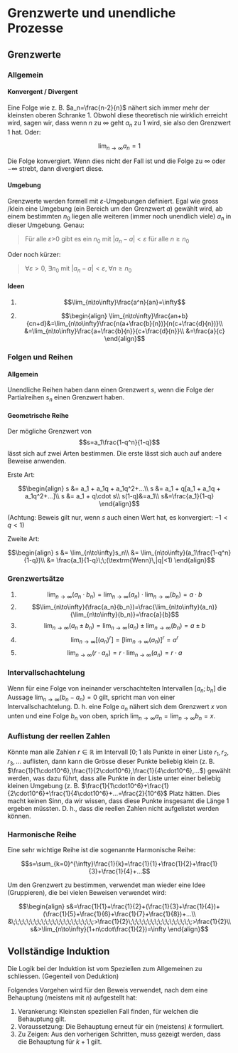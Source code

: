 # Grenzwerte und unendliche Prozesse

## Grenzwerte


### Allgemein

#### Konvergent / Divergent

Eine Folge wie z. B. $a_n=\frac{n-2}{n}$ nähert sich immer mehr der kleinsten oberen Schranke 1. Obwohl diese theoretisch nie wirklich erreicht wird, sagen wir, dass wenn $n$ zu $\infty$ geht $a_n$ zu 1 wird, sie also den Grenzwert 1 hat. Oder:

$$\lim_{n\to\infty}a_n=1$$

Die Folge konvergiert. Wenn dies nicht der Fall ist und die Folge zu $\infty$ oder $-\infty$ strebt, dann divergiert diese.

#### Umgebung

Grenzwerte werden formell mit $\varepsilon$-Umgebungen definiert. Egal wie gross /klein eine Umgebung (ein Bereich um den Grenzwert $a$) gewählt wird, ab einem bestimmten $n_0$ liegen alle weiteren (immer noch unendlich viele) $a_n$ in dieser Umgebung. Genau:

> Für alle $\varepsilon$>0 gibt es ein $n_0$ mit $|a_n-a|<\varepsilon$ für alle $n\geq n_0$

Oder noch kürzer:

> $\forall\varepsilon>0,\;\exists n_0$ mit $|a_n-a|<\varepsilon, \;\forall n\geq n_0$

#### Ideen

1.  $$\lim_{n\to\infty}\frac{a^n}{an}=\infty$$

2.  $$\begin{align}
    \lim_{n\to\infty}\frac{an+b}{cn+d}&=\lim_{n\to\infty}\frac{n(a+\frac{b}{n})}{n(c+\frac{d}{n})}\\
    &=\lim_{n\to\infty}\frac{a+\frac{b}{n}}{c+\frac{d}{n}}\\
    &=\frac{a}{c}
  \end{align}$$

### Folgen und Reihen

#### Allgemein

Unendliche Reihen haben dann einen Grenzwert $s$, wenn die Folge der Partialreihen $s_n$ einen Grenzwert haben.

#### Geometrische Reihe

Der mögliche Grenzwert von $$s=a_1\frac{1-q^n}{1-q}$$ lässt sich auf zwei Arten bestimmen. Die erste lässt sich auch auf andere Beweise anwenden.

Erste Art:

$$\begin{align}
  s &= a_1 + a_1q + a_1q^2+...\\
  s &= a_1 + q[a_1 + a_1q + a_1q^2+...]\\
  s &= a_1 + q\cdot s\\
  s(1-q)&=a_1\\
  s&=\frac{a_1}{1-q}
\end{align}$$

(Achtung: Beweis gilt nur, wenn $s$ auch einen Wert hat, es konvergiert: $-1<q<1$)

Zweite Art:

$$\begin{align}
  s &= \lim_{n\to\infty}s_n\\
  &= \lim_{n\to\infty}(a_1\frac{1-q^n}{1-q})\\
  &= \frac{a_1}{1-q}\;\;(\textrm{Wenn}\,|q|<1)
\end{align}$$

### Grenzwertsätze

1.  $$\lim_{n\to\infty}(a_n\cdot b_n)=\lim_{n\to\infty}(a_n)\cdot\lim_{n\to\infty}(b_n)=a\cdot b$$
2.  $$\lim_{n\to\infty}(\frac{a_n}{b_n})=\frac{\lim_{n\to\infty}(a_n)}{\lim_{n\to\infty}(b_n)}=\frac{a}{b}$$
3.  $$\lim_{n\to\infty}(a_n\pm b_n)=\lim_{n\to\infty}(a_n)\pm\lim_{n\to\infty}(b_n)=a\pm b$$
4.  $$\lim_{n\to\infty}[(a_n)^r]=[\lim_{n\to\infty}(a_n)]^r=a^r$$
5.  $$\lim_{n\to\infty}(r\cdot a_n)=r\cdot\lim_{n\to\infty}(a_n)=r\cdot a$$

### Intervallschachtelung

Wenn für eine Folge von ineinander verschachtelten Intervallen $[a_n;b_n]$ die Aussage $\lim_{n\to\infty}(b_n-a_n)=0$ gilt, spricht man von einer Intervallschachtelung. D. h. eine Folge $a_n$ nähert sich dem Grenzwert $x$ von unten und eine Folge $b_n$ von oben, sprich $\lim_{n\to\infty}a_n=\lim_{n\to\infty}b_n=x$.

### Auflistung der reellen Zahlen

Könnte man alle Zahlen $r\in\mathbb{R}$ im Intervall $[0;1$ als Punkte in einer Liste ${r_1,r_2,r_3,...}$ auflisten, dann kann die Grösse dieser Punkte beliebig klein (z. B. $\frac{1}{1\cdot10^6},\frac{1}{2\cdot10^6},\frac{1}{4\cdot10^6},...$) gewählt werden, was dazu führt, dass alle Punkte in der Liste unter einer beliebig kleinen Umgebung (z. B. $\frac{1}{1\cdot10^6}+\frac{1}{2\cdot10^6}+\frac{1}{4\cdot10^6}+...=\frac{2}{10^6}$ Platz hätten. Dies macht keinen Sinn, da wir wissen, dass diese Punkte insgesamt die Länge 1 ergeben müssten. D. h., dass die reellen Zahlen nicht aufgelistet werden können.

### Harmonische Reihe

Eine sehr wichtige Reihe ist die sogenannte Harmonische Reihe:

$$s=\sum_{k=0}^{\infty}\frac{1}{k}=\frac{1}{1}+\frac{1}{2}+\frac{1}{3}+\frac{1}{4}+...$$

Um den Grenzwert zu bestimmen, verwendet man wieder eine Idee (Gruppieren), die bei vielen Beweisen verwendet wird:

$$\begin{align}
  s&=\frac{1}{1}+\frac{1}{2}+(\frac{1}{3}+\frac{1}{4})+(\frac{1}{5}+\frac{1}{6}+\frac{1}{7}+\frac{1}{8})+...\\
  &\;\;\;\;\;\;\;\;\;\;\;\;\;\;\;\;\;\;\;\;\;\;>\frac{1}{2}\;\;\;\;\;\;\;\;\;\;\;\;\;\;\;\;\;>\frac{1}{2}\\
  s&>\lim_{n\to\infty}(1+n\cdot\frac{1}{2})=\infty
\end{align}$$

## Vollständige Induktion

Die Logik bei der Induktion ist vom Speziellen zum Allgemeinen zu schliessen. (Gegenteil von Deduktion)

Folgendes Vorgehen wird für den Beweis verwendet, nach dem eine Behauptung (meistens mit $n$) aufgestellt hat:

1.  Verankerung: Kleinsten speziellen Fall finden, für welchen die Behauptung gilt.
2.  Voraussetzung: Die Behauptung erneut für ein (meistens) $k$ formuliert.
3.  Zu Zeigen: Aus den vorherigen Schritten, muss gezeigt werden, dass die Behauptung für $k+1$ gilt.